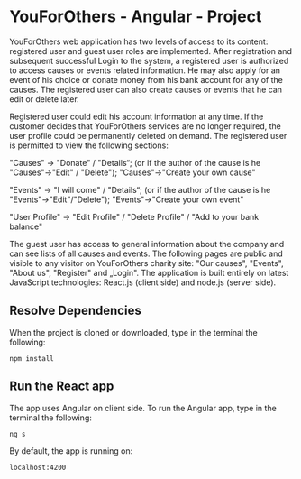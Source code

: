 # YouForOthers - Angular - Project

YouForOthers web application has two levels of access to its content: registered user and guest user roles are implemented.
After registration and subsequent successful Login to the system, a registered user is authorized to access causes or events related information. He may also apply for an event of his choice or donate money from his bank account for any of the causes. The registered user can also create causes or events that he can edit or delete later.

Registered user could edit his account information at any time. If the customer decides that YouForOthers services are no longer required, the user profile could be permanently deleted on demand. The registered user is permitted to view the following sections:

"Causes" -> "Donate" / "Details“; (or if the author of the cause is he "Causes"->"Edit" / "Delete"); "Causes"->"Create your own cause"

"Events" -> "I will come" / "Details“; (or if the author of the cause is he "Events"->"Edit"/"Delete"); "Events"->"Create your own event"

"User Profile" -> "Edit Profile" / "Delete Profile" / "Add to your bank balance"

The guest user has access to general information about the company and can see lists of all causes and events. The following pages are public and visible to any visitor on YouForOthers charity site: "Our causes", "Events", "About us", "Register" and „Login".
The application is built entirely on latest JavaScript technologies: React.js (client side) and node.js (server side).


## Resolve Dependencies

When the project is cloned or downloaded, type in the terminal the following:

```npm install```

## Run the React app

The app uses Angular on client side. To run the Angular app, type in the terminal the following:

```ng s```

By default, the app is running on:

```localhost:4200```
